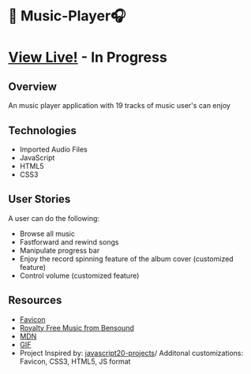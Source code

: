 #  :musical_note: Music-Player:headphones:

# [View Live!](https://apang20.github.io/) - In Progress


## Overview
An music player application with 19 tracks of music user's can enjoy 


## Technologies 
- Imported Audio Files 
- JavaScript
- HTML5
- CSS3


## User Stories
A user can do the following:
- Browse all music
- Fastforward and rewind songs
- Manipulate progress bar
- Enjoy the record spinning feature of the album cover (customized feature)
- Control volume (customized feature)

 

## Resources
- [Favicon](https://icon-icons.com/)
- [Royalty Free Music from Bensound](https://www.bensound.com/royalty-free-music/)
- [MDN](https://developer.mozilla.org/en-US/docs/Web/CSS/object-fit)
- [GIF]("https://media.giphy.com/media/5xaOcLrTLTxXq7W4sko/giphy.gif") 
- Project Inspired by: [javascript20-projects](https://github.com/zero-to-mastery/javascript20-projects)/ Additonal customizations: Favicon, CSS3, HTML5, JS format

